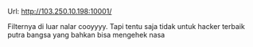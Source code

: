 Url: http://103.250.10.198:10001/

Filternya di luar nalar cooyyyy. Tapi tentu saja tidak untuk hacker terbaik putra bangsa yang bahkan bisa mengehek nasa
